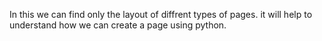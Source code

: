 In this we can find only the layout of diffrent types of pages.
it will help to understand how we can create a page using python.
